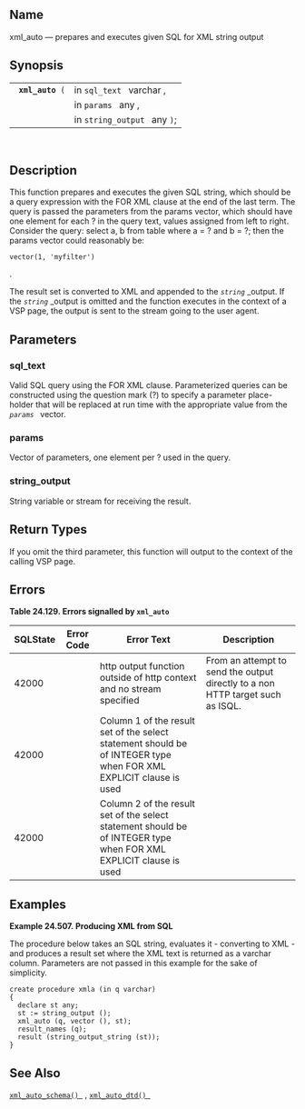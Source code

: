 <div>

<div>

</div>

<div>

## Name

xml_auto — prepares and executes given SQL for XML string output

</div>

<div>

## Synopsis

<div>

|                       |                              |
|-----------------------|------------------------------|
| ` `**`xml_auto`**` (` | in `sql_text ` varchar ,     |
|                       | in `params ` any ,           |
|                       | in `string_output ` any `)`; |

<div>

 

</div>

</div>

</div>

<div>

## Description

This function prepares and executes the given SQL string, which should
be a query expression with the FOR XML clause at the end of the last
term. The query is passed the parameters from the params vector, which
should have one element for each ? in the query text, values assigned
from left to right. Consider the query: select a, b from table where a =
? and b = ?; then the params vector could reasonably be:

``` screen
vector(1, 'myfilter')
```

.

The result set is converted to XML and appended to the *`string`*
\_output. If the *`string`* \_output is omitted and the function
executes in the context of a VSP page, the output is sent to the stream
going to the user agent.

</div>

<div>

## Parameters

<div>

### sql_text

Valid SQL query using the FOR XML clause. Parameterized queries can be
constructed using the question mark (?) to specify a parameter
place-holder that will be replaced at run time with the appropriate
value from the *`params `* vector.

</div>

<div>

### params

Vector of parameters, one element per ? used in the query.

</div>

<div>

### string_output

String variable or stream for receiving the result.

</div>

</div>

<div>

## Return Types

If you omit the third parameter, this function will output to the
context of the calling VSP page.

</div>

<div>

## Errors

<div>

**Table 24.129. Errors signalled by `xml_auto `**

<div>

| SQLState                              | Error Code                      | Error Text                                                                                                                                        | Description                                                                    |
|---------------------------------------|---------------------------------|---------------------------------------------------------------------------------------------------------------------------------------------------|--------------------------------------------------------------------------------|
| <span class="errorcode">42000 </span> | <span class="errorcode"></span> | <span class="errortext">http output function outside of http context and no stream specified </span>                                              | From an attempt to send the output directly to a non HTTP target such as ISQL. |
| <span class="errorcode">42000 </span> | <span class="errorcode"></span> | <span class="errortext">Column 1 of the result set of the select statement should be of INTEGER type when FOR XML EXPLICIT clause is used </span> |                                                                                |
| <span class="errorcode">42000 </span> | <span class="errorcode"></span> | <span class="errortext">Column 2 of the result set of the select statement should be of INTEGER type when FOR XML EXPLICIT clause is used </span> |                                                                                |

</div>

</div>

  

</div>

<div>

## Examples

<div>

**Example 24.507. Producing XML from SQL**

<div>

The procedure below takes an SQL string, evaluates it - converting to
XML - and produces a result set where the XML text is returned as a
varchar column. Parameters are not passed in this example for the sake
of simplicity.

``` programlisting
create procedure xmla (in q varchar)
{
  declare st any;
  st := string_output ();
  xml_auto (q, vector (), st);
  result_names (q);
  result (string_output_string (st));
}
```

</div>

</div>

  

</div>

<div>

## See Also

<a href="fn_xml_auto_schema.html" class="link"
title="xml_auto_schema"><code
class="function">xml_auto_schema() </code></a> ,
<a href="fn_xml_auto_dtd.html" class="link" title="xml_auto_dtd"><code
class="function">xml_auto_dtd() </code></a>

</div>

</div>
